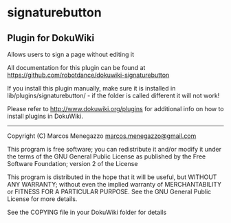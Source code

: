 # signaturebutton
## Plugin for DokuWiki

Allows users to sign a page without editing it

All documentation for this plugin can be found at
https://github.com/robotdance/dokuwiki-signaturebutton

If you install this plugin manually, make sure it is installed in
lib/plugins/signaturebutton/ - if the folder is called different it
will not work!

Please refer to http://www.dokuwiki.org/plugins for additional info
on how to install plugins in DokuWiki.

----
Copyright (C) Marcos Menegazzo <marcos.menegazzo@gmail.com>

This program is free software; you can redistribute it and/or modify
it under the terms of the GNU General Public License as published by
the Free Software Foundation; version 2 of the License

This program is distributed in the hope that it will be useful,
but WITHOUT ANY WARRANTY; without even the implied warranty of
MERCHANTABILITY or FITNESS FOR A PARTICULAR PURPOSE.  See the
GNU General Public License for more details.

See the COPYING file in your DokuWiki folder for details
